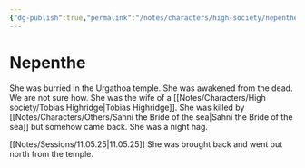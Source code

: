 ```yaml
---
{"dg-publish":true,"permalink":"/notes/characters/high-society/nepenthe/"}
---
```


# Nepenthe

She was burried in the Urgathoa temple. She was awakened from the dead. We are not sure how.
She was the wife of a [[Notes/Characters/High society/Tobias Highridge\|Tobias Highridge]]. She was killed by [[Notes/Characters/Others/Sahni the Bride of the sea\|Sahni the Bride of the sea]] but somehow came back.
She was a night hag. 

[[Notes/Sessions/11.05.25\|11.05.25]]
She was brought back and went out north from the temple.